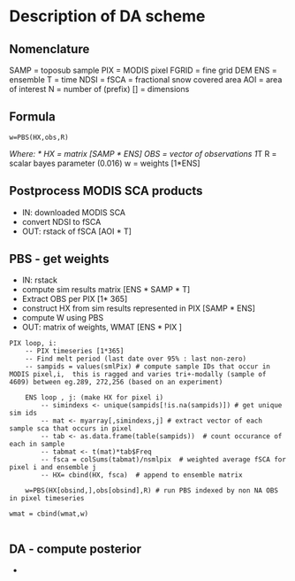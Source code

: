 # Description of DA scheme

## Nomenclature
SAMP = toposub sample
PIX = MODIS pixel
FGRID =  fine grid DEM
ENS = ensemble
T = time
NDSI = 
fSCA = fractional snow covered area
AOI = area of interest
N = number of (prefix)
[] = dimensions

## Formula
```
w=PBS(HX,obs,R)
```
*Where: *
HX = matrix [SAMP * ENS]
OBS = vector of observations 1*T
R = scalar bayes parameter (0.016)
w = weights [1*ENS]

## Postprocess MODIS SCA products
- IN: downloaded MODIS SCA 
- convert NDSI to fSCA
- OUT: rstack of fSCA [AOI * T]

## PBS - get weights
- IN: rstack
- compute sim results matrix [ENS * SAMP * T]
- Extract OBS per PIX [1* 365]
- construct HX from sim results represented in PIX [SAMP * ENS]
- compute W using PBS
- OUT: matrix of weights, WMAT [ENS * PIX ]

```
PIX loop, i:
	-- PIX timeseries [1*365]
	-- Find melt period (last date over 95% : last non-zero)
	-- sampids = values(smlPix) # compute sample IDs that occur in MODIS pixel,i,  this is ragged and varies tri+-modally (sample of 4609) between eg.289, 272,256 (based on an experiment)
	
	ENS loop , j: (make HX for pixel i)
		-- simindexs <- unique(sampids[!is.na(sampids)]) # get unique sim ids 
		-- mat <- myarray[,simindexs,j] # extract vector of each sample sca that occurs in pixel
		-- tab <- as.data.frame(table(sampids))  # count occurance of each in sample
		-- tabmat <- t(mat)*tab$Freq
		-- fsca = colSums(tabmat)/nsmlpix  # weighted average fSCA for pixel i and ensemble j
		-- HX= cbind(HX, fsca)  # append to ensemble matrix

	w=PBS(HX[obsind,],obs[obsind],R) # run PBS indexed by non NA OBS in pixel timeseries

wmat = cbind(wmat,w)  
		
```

## DA - compute posterior
- 